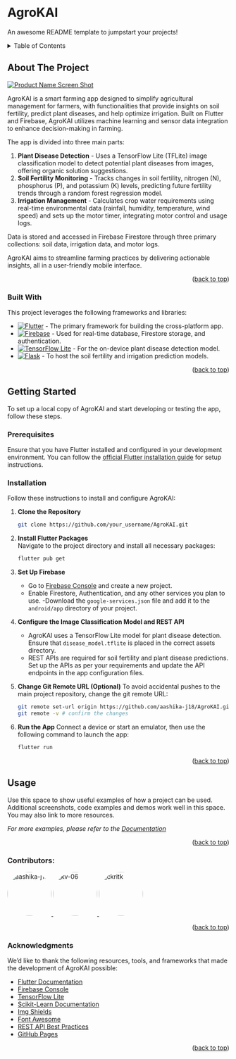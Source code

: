 <!-- Improved compatibility of back to top link: See: https://github.com/othneildrew/Best-README-Template/pull/73 -->
<a id="readme-top"></a>
<!--
*** Thanks for checking out the Best-README-Template. If you have a suggestion
*** that would make this better, please fork the repo and create a pull request
*** or simply open an issue with the tag "enhancement".
*** Don't forget to give the project a star!
*** Thanks again! Now go create something AMAZING! :D
-->



<!-- PROJECT SHIELDS -->
<!--
*** I'm using markdown "reference style" links for readability.
*** Reference links are enclosed in brackets [ ] instead of parentheses ( ).
*** See the bottom of this document for the declaration of the reference variables
*** for contributors-url, forks-url, etc. This is an optional, concise syntax you may use.
*** https://www.markdownguide.org/basic-syntax/#reference-style-links
-->



<!-- PROJECT LOGO -->
<br />
<div>

  <h1>AgroKAI</h1>

  <p>
    An awesome README template to jumpstart your projects!
    <br />
  </p>
</div>



<!-- TABLE OF CONTENTS -->
<details>
  <summary>Table of Contents</summary>
  <ol>
    <li>
      <a href="#about-the-project">About The Project</a>
      <ul>
        <li><a href="#built-with">Built With</a></li>
      </ul>
    </li>
    <li>
      <a href="#getting-started">Getting Started</a>
      <ul>
        <li><a href="#prerequisites">Prerequisites</a></li>
        <li><a href="#installation">Installation</a></li>
      </ul>
    </li>
    <li><a href="#usage">Usage</a></li>
    <li><a href="#roadmap">Roadmap</a></li>
    <li><a href="#contributing">Contributing</a></li>
    <li><a href="#license">License</a></li>
    <li><a href="#contact">Contact</a></li>
    <li><a href="#acknowledgments">Acknowledgments</a></li>
  </ol>
</details>

## About The Project

[![Product Name Screen Shot][product-screenshot]](https://example.com)

AgroKAI is a smart farming app designed to simplify agricultural management for farmers, with functionalities that provide insights on soil fertility, predict plant diseases, and help optimize irrigation. Built on Flutter and Firebase, AgroKAI utilizes machine learning and sensor data integration to enhance decision-making in farming. 

The app is divided into three main parts:
1. **Plant Disease Detection** - Uses a TensorFlow Lite (TFLite) image classification model to detect potential plant diseases from images, offering organic solution suggestions.
2. **Soil Fertility Monitoring** - Tracks changes in soil fertility, nitrogen (N), phosphorus (P), and potassium (K) levels, predicting future fertility trends through a random forest regression model.
3. **Irrigation Management** - Calculates crop water requirements using real-time environmental data (rainfall, humidity, temperature, wind speed) and sets up the motor timer, integrating motor control and usage logs.

Data is stored and accessed in Firebase Firestore through three primary collections: soil data, irrigation data, and motor logs.

AgroKAI aims to streamline farming practices by delivering actionable insights, all in a user-friendly mobile interface.
  
<p align="right">(<a href="#readme-top">back to top</a>)</p>


### Built With

This project leverages the following frameworks and libraries:

* [![Flutter][Flutter.dev]][Flutter-url] - The primary framework for building the cross-platform app.
* [![Firebase][Firebase.com]][Firebase-url] - Used for real-time database, Firestore storage, and authentication.
* [![TensorFlow Lite][TFLite]][TFLite-url] - For the on-device plant disease detection model.
* [![Flask][Flask]][Flask-url] - To host the soil fertility and irrigation prediction models.

<p align="right">(<a href="#readme-top">back to top</a>)</p>

<!-- MARKDOWN LINKS & IMAGES -->
[Flutter.dev]: https://img.shields.io/badge/Flutter-02569B?style=for-the-badge&logo=flutter&logoColor=white
[Flutter-url]: https://flutter.dev/
[Firebase.com]: https://img.shields.io/badge/Firebase-FFCA28?style=for-the-badge&logo=firebase&logoColor=white
[Firebase-url]: https://firebase.google.com/
[TFLite]: https://img.shields.io/badge/TensorFlow_Lite-FF6F00?style=for-the-badge&logo=tensorflow&logoColor=white
[TFLite-url]: https://www.tensorflow.org/lite
[Flask]: https://img.shields.io/badge/Flask-000000?style=for-the-badge&logo=flask&logoColor=white
[Flask-url]: https://flask.palletsprojects.com/


<!-- GETTING STARTED -->
## Getting Started

To set up a local copy of AgroKAI and start developing or testing the app, follow these steps.

### Prerequisites

Ensure that you have Flutter installed and configured in your development environment. You can follow the [official Flutter installation guide](https://flutter.dev/docs/get-started/install) for setup instructions.

### Installation

Follow these instructions to install and configure AgroKAI:

1. **Clone the Repository**
   ```sh
   git clone https://github.com/your_username/AgroKAI.git
   ```

2. **Install Flutter Packages**  
   Navigate to the project directory and install all necessary packages:
   ```sh
   flutter pub get
   ```

3. **Set Up Firebase**
   - Go to [Firebase Console](https://firebase.google.com/) and create a new project.
   - Enable Firestore, Authentication, and any other services you plan to use.
   -Download the `google-services.json` file and add it to the `android/app` directory of your project. 

4. **Configure the Image Classification Model and REST API**
   - AgroKAI uses a TensorFlow Lite model for plant disease detection. Ensure that `disease_model.tflite` is placed in the correct assets directory.
   - REST APIs are required for soil fertility and plant disease predictions. Set up the APIs as per your requirements and update the API endpoints in the app configuration files.

5. **Change Git Remote URL (Optional)**
   To avoid accidental pushes to the main project repository, change the git remote URL:
   ```sh
   git remote set-url origin https://github.com/aashika-j18/AgroKAI.git
   git remote -v # confirm the changes
   ```

6. **Run the App**
   Connect a device or start an emulator, then use the following command to launch the app:
   ```sh
   flutter run
   ```

<p align="right">(<a href="#readme-top">back to top</a>)</p>



<!-- USAGE EXAMPLES -->
## Usage

Use this space to show useful examples of how a project can be used. Additional screenshots, code examples and demos work well in this space. You may also link to more resources.

_For more examples, please refer to the [Documentation](https://example.com)_

<p align="right">(<a href="#readme-top">back to top</a>)</p>






### Contributors:
 
<a href="https://github.com/aashika-j18">
  <img src="https://avatars.githubusercontent.com/aashika-j18?v=4" width="100px" height="100px" style="clip-path: circle(50%); -webkit-clip-path: circle(50%);" alt="aashika-j18" />
</a>
<a href="https://github.com/kv-06">
  <img src="https://avatars.githubusercontent.com/kv-06?v=4" width="100px" height="100px" style="clip-path: circle(50%); -webkit-clip-path: circle(50%);" alt="kv-06" />
</a>
<a href="https://github.com/ckritk">
  <img src="https://avatars.githubusercontent.com/ckritk?v=4" width="100px" height="100px" style="clip-path: circle(50%); -webkit-clip-path: circle(50%);" alt="ckritk" />
</a>


<p align="right">(<a href="#readme-top">back to top</a>)</p>




### Acknowledgments  
We’d like to thank the following resources, tools, and frameworks that made the development of AgroKAI possible:

- [Flutter Documentation](https://flutter.dev/docs) 
- [Firebase Console](https://firebase.google.com/) 
- [TensorFlow Lite](https://www.tensorflow.org/lite) 
- [Scikit-Learn Documentation](https://scikit-learn.org/stable/documentation.html) 
- [Img Shields](https://shields.io/)  
- [Font Awesome](https://fontawesome.com/)  
- [REST API Best Practices](https://restfulapi.net/) 
- [GitHub Pages](https://pages.github.com/) 

<p align="right">(<a href="#readme-top">back to top</a>)</p>



<!-- MARKDOWN LINKS & IMAGES -->
<!-- https://www.markdownguide.org/basic-syntax/#reference-style-links -->
[contributors-shield]: https://img.shields.io/github/contributors/othneildrew/Best-README-Template.svg?style=for-the-badge
[contributors-url]: https://github.com/othneildrew/Best-README-Template/graphs/contributors
[forks-shield]: https://img.shields.io/github/forks/othneildrew/Best-README-Template.svg?style=for-the-badge
[forks-url]: https://github.com/othneildrew/Best-README-Template/network/members
[stars-shield]: https://img.shields.io/github/stars/othneildrew/Best-README-Template.svg?style=for-the-badge
[stars-url]: https://github.com/othneildrew/Best-README-Template/stargazers
[issues-shield]: https://img.shields.io/github/issues/othneildrew/Best-README-Template.svg?style=for-the-badge
[issues-url]: https://github.com/othneildrew/Best-README-Template/issues
[license-shield]: https://img.shields.io/github/license/othneildrew/Best-README-Template.svg?style=for-the-badge
[license-url]: https://github.com/othneildrew/Best-README-Template/blob/master/LICENSE.txt
[linkedin-shield]: https://img.shields.io/badge/-LinkedIn-black.svg?style=for-the-badge&logo=linkedin&colorB=555
[linkedin-url]: https://linkedin.com/in/othneildrew
[product-screenshot]: images/screenshot.png
[Next.js]: https://img.shields.io/badge/next.js-000000?style=for-the-badge&logo=nextdotjs&logoColor=white
[Next-url]: https://nextjs.org/
[React.js]: https://img.shields.io/badge/React-20232A?style=for-the-badge&logo=react&logoColor=61DAFB
[React-url]: https://reactjs.org/
[Vue.js]: https://img.shields.io/badge/Vue.js-35495E?style=for-the-badge&logo=vuedotjs&logoColor=4FC08D
[Vue-url]: https://vuejs.org/
[Angular.io]: https://img.shields.io/badge/Angular-DD0031?style=for-the-badge&logo=angular&logoColor=white
[Angular-url]: https://angular.io/
[Svelte.dev]: https://img.shields.io/badge/Svelte-4A4A55?style=for-the-badge&logo=svelte&logoColor=FF3E00
[Svelte-url]: https://svelte.dev/
[Laravel.com]: https://img.shields.io/badge/Laravel-FF2D20?style=for-the-badge&logo=laravel&logoColor=white
[Laravel-url]: https://laravel.com
[Bootstrap.com]: https://img.shields.io/badge/Bootstrap-563D7C?style=for-the-badge&logo=bootstrap&logoColor=white
[Bootstrap-url]: https://getbootstrap.com
[JQuery.com]: https://img.shields.io/badge/jQuery-0769AD?style=for-the-badge&logo=jquery&logoColor=white
[JQuery-url]: https://jquery.com 
